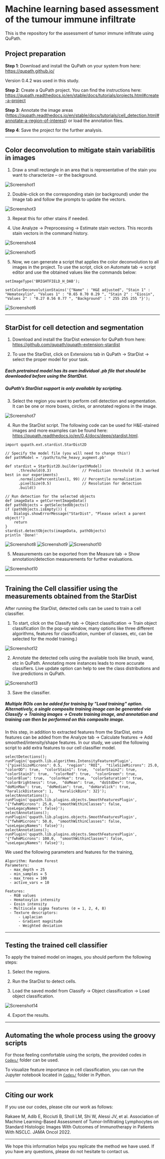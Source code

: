 # Machine learning based assessment of the tumour immune infiltrate

This is the repository for the assessment of tumor immune infiltrate using QuPath.

## **Project preparation**

**Step 1**: Download and install the QuPath on your system from here: https://qupath.github.io/

Version 0.4.2 was used in this study.

**Step 2**: Create a QuPath project. You can find the instructions here: https://qupath.readthedocs.io/en/stable/docs/tutorials/projects.html#create-a-project

**Step 3**: Annotate the image areas (https://qupath.readthedocs.io/en/stable/docs/tutorials/cell_detection.html#annotate-a-region-of-interest) or load the annotation files.

**Step 4**: Save the project for the further analysis.

-------------------------------------------------------------------------------------------------------------------

## **Color deconvolution** to mitigate stain variabilitis in images

1. Draw a small rectangle in an area that is representative of the stain you want to characterize – or the background.

![Screenshot1](Images/Liver2.png)

2. Double-click on the corresponding stain (or background) under the Image tab and follow the prompts to update the vectors.

![Screenshot3](Images/Liver3.png)

3. Repeat this for other stains if needed.

4. Use Analyze -> Preprocessing -> Estimate stain vectors. This records stain vectors in the command history.

![Screenshot4](Images/Liver4.png)

![Screenshot5](Images/Liver5.png)

5. Now, we can generate a script that applies the color deconvolution to all images in the project. To use the script, click on Automate tab -> script editor and use the obtained values like the commands below:

```setImageType('BRIGHTFIELD_H_DAB');```

```setColorDeconvolutionStains('{"Name" : "H&E adjusted", "Stain 1" : "Hematoxylin", "Values 1" : "0.65 0.70 0.29 ", "Stain 2" : "Eiosin", "Values 2" : "0.27 0.56 0.77 ", "Background" : " 255 255 255 "}');```

![Screenshot6](Images/Liver6.png)

-------------------------------------------------------------------------------------------------------------------

## **StarDist** for cell detection and segmentation

1. Download and install the StarDist extension for QuPath from here: https://github.com/qupath/qupath-extension-stardist

2. To use the StarDist, click on Extensions tab in QuPath -> StarDist -> select the proper model for your task.

##### **Each pretrained model has its own individual .pb file that should be downloaded before using the StartDist.**

##### **QuPath’s StarDist support is only available by scripting.**

3. Select the region you want to perform cell detection and segmentation. It can be one or more boxes, circles, or annotated regions in the image.

![Screenshot7](Images/Liver7.png)

4. Run the StarDist script. The following code can be used for H&E-stained images and more examples can be found here: https://qupath.readthedocs.io/en/0.4/docs/deep/stardist.html.

```
import qupath.ext.stardist.StarDist2D

// Specify the model file (you will need to change this!)
def pathModel = '/path/to/he_heavy_augment.pb'

def stardist = StarDist2D.builder(pathModel)
      .threshold(0.3)              // Prediction threshold (0.3 worked best in our experiments)
      .normalizePercentiles(1, 99) // Percentile normalization
      .pixelSize(0.5)              // Resolution for detection
      .build()

// Run detection for the selected objects
def imageData = getCurrentImageData()
def pathObjects = getSelectedObjects()
if (pathObjects.isEmpty()) {
    Dialogs.showErrorMessage("StarDist", "Please select a parent object!")
    return
}
stardist.detectObjects(imageData, pathObjects)
println 'Done!'
```

![Screenshot8](Images/Liver8.png) ![Screenshot9](Images/Liver9.png) ![Screenshot10](Images/Liver10.png)

5. Measurements can be exported from the Measure tab -> Show annotation/detection measurements for further evaluations.

![Screenshot10](Images/Liver11.png)

-------------------------------------------------------------------------------------------------------------------

## **Training the Cell classifier** using the measurements obtained from the StarDist

After running the StarDist, detected cells can be used to train a cell classifier.

1. To start, click on the Classify tab -> Object classification -> Train object classification
(In the pop-up window, many options like three different algorithms, features for classification, number of classes, etc, can be selected for the model training.)

![Screenshot12](Images/Liver12.png)

2. Annotate the detected cells using the available tools like brush, wand, etc in QuPath. Annotating more instances leads to more accurate classifiers. Live update option can help to see the class distributions and live predictions in QuPath.  

![Screenshot13](Images/Liver13.png)

3. Save the classifier.

##### **Multiple ROIs can be added for training by "Load training" option. Alternatively, a single composite training image can be generated via Classify -> Training images -> Create training image, and annotation and training can then be performed on this composite image.**

In this step, in addition to extracted features from the StarDist, extra features can be added from the Analyze tab -> Calculate features -> Add smoothed/intensity/shape features. In our study, we used the following script to add extra features to our cell classifier model.

```
selectDetections();
runPlugin('qupath.lib.algorithms.IntensityFeaturesPlugin', '{"pixelSizeMicrons": 0.5,  "region": "ROI",  "tileSizeMicrons": 25.0,  "colorOD": true,  "colorStain1": true,  "colorStain2": true,  "colorStain3": true,  "colorRed": true,  "colorGreen": true,  "colorBlue": true,  "colorHue": true,  "colorSaturation": true,  "colorBrightness": true,  "doMean": true,  "doStdDev": true,  "doMinMax": true,  "doMedian": true,  "doHaralick": true,  "haralickDistance": 1,  "haralickBins": 32}');
selectAnnotations();
runPlugin('qupath.lib.plugins.objects.SmoothFeaturesPlugin', '{"fwhmMicrons": 25.0,  "smoothWithinClasses": false,  "useLegacyNames": false}');
selectAnnotations();
runPlugin('qupath.lib.plugins.objects.SmoothFeaturesPlugin', '{"fwhmMicrons": 50.0,  "smoothWithinClasses": false,  "useLegacyNames": false}');
selectAnnotations();
runPlugin('qupath.lib.plugins.objects.SmoothFeaturesPlugin', '{"fwhmMicrons": 100.0,  "smoothWithinClasses": false,  "useLegacyNames": false}');
```

We used the following parameters and features for the training,

```
Algorithm: Random Forest
Parameters:
  - max_depth = 25
  - min_samples = 5
  - max_trees = 100
  - active_vars = 10

Features:
  - RGB values
  - Hematoxylin intensity
  - Eosin intensity
  - Multiscale sigma features (σ = 1, 2, 4, 8)
  - Texture descriptors:
      - Laplacian
      - Gradient magnitude
      - Weighted deviation
```

-------------------------------------------------------------------------------------------------------------------

## **Testing the trained cell classifier**

To apply the trained model on images, you should perform the following steps:

1. Select the regions.

2. Run the StarDist to detect cells.

3.  Load the saved model from Classify -> Object classification -> Load object classification.

![Screenshot14](Images/Liver14.png)

4. Export the results. 

-------------------------------------------------------------------------------------------------------------------

## **Automating the whole process** using the groovy scripts

For those feeling comfortable using the scripts, the provided codes in [`Codes/`](Codes/) folder can be used.

To visualize feature importance in cell classification, you can run the Jupyter notebook located in [`Codes/`](Codes/) folder in Python.

-------------------------------------------------------------------------------------------------------------------

## **Citing our work**

If you use our codes, please cite our work as follows:

Rakaee M, Adib E, Ricciuti B, Sholl LM, Shi W, Alessi JV, et al. Association of Machine Learning-Based Assessment of Tumor-Infiltrating Lymphocytes on Standard Histologic Images With Outcomes of Immunotherapy in Patients With NSCLC. JAMA Oncol 2022.

-------------------------------------------------------------------------------------------------------------------

We hope this information helps you replicate the method we have used. If you have any questions, please do not hesitate to contact us.






